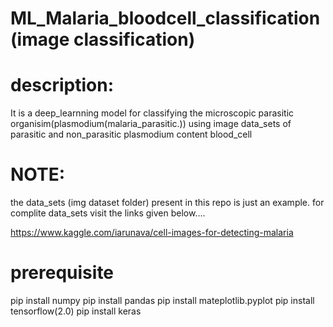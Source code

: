 # ML_Malaria_bloodcell_classification(image classification)

# description:
It is a deep_learnning model for classifying the microscopic parasitic organisim(plasmodium(malaria_parasitic.)) using image data_sets of parasitic and non_parasitic plasmodium content blood_cell

# NOTE:
the data_sets (img dataset folder) present in this repo is just an example.
for complite data_sets visit the links given below....

https://www.kaggle.com/iarunava/cell-images-for-detecting-malaria

# prerequisite
pip install numpy
pip install pandas
pip install mateplotlib.pyplot
pip install tensorflow(2.0)
pip install keras
